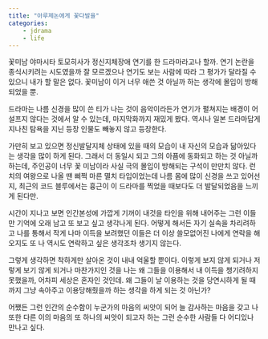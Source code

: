 ```yaml
---
title: "아루제논에게 꽃다발을"
categories:
    - jdrama
    - life
---
```


꽃미남 야마시타 토모히사가 정신지체장애 연기를 한 드라마라고나 할까. 연기 논란을 종식시키려는 시도였을까 잘 모르겠으나 연기도 보는 사람에 따라 그 평가가 달라질 수 있으니 내가 할 말은 없다. 꽃미남이 이거 너무 애쓴 것 아닐까 하는 생각에 몰입이 방해되었을 뿐. 

드라마는 나름 신경을 많이 쓴 티가 나는 것이 음악이라든가 연기가 펼쳐지는 배경이 어설프지 않다는 것에서 알 수 있는데, 마지막화까지 재밌게 봤다. 역시나 일본 드라마답게 지나친 탐욕을 지닌 등장 인물도 빼놓지 않고 등장한다.

가만히 보고 있으면 정신발달지체 상태에 있을 때의 모습이 내 자신의 모습과 닮아있다는 생각을 많이 하게 된다. 그래서 더 동일시 되고 그의 아픔에 동화되고 하는 것 아닐까 하는데, 주인공이 너무 꽃 미남이라 사실 극의 몰입이 방해되는 구석이 만만치 않다. 런치의 여왕으로 나올 땐 삐쩍 마른 멸치 타입이었는데 나름 몸에 많이 신경을 쓰고 있어선지, 최근의 코드 블루에서는 흉근이 이 드라마를 찍었을 때보다도 더 발달되었음을 느끼게 된다만.

시간이 지나고 보면 인간본성에 가깝게 기꺼이 내것을 타인을 위해 내어주는 그런 이들만 기억에 오래 남고 또 보고 싶고 생각나게 된다. 어떻게 해서든 자기 실속을 차리려하고 나를 통해서 작게 나마 이득을 보려했던 이들은 더 이상 쓸모없어진 나에게 연락을 해오지도 또 나 역시도 연락하고 싶은 생각조차 생기지 않는다.

그렇게 생각하면 착하게만 살아온 것이 내내 억울할 뿐이다. 이렇게 보지 않게 되거나 저렇게 보기 않게 되거나 마찬가지인 것을 나는 왜 그들을 이용해서 내 이득을 챙기려하지 못했을까, 어차피 세상은 혼자인 것인데. 왜 그들이 날 이용하는 것을 당연시하게 될 때까지 그냥 속아주고 이용당해줬을까 하는 생각을 하게 되는 것 아닌가?

어쨌든 그런 인간의 순수함이 누군가의 마음의 씨앗이 되어 늘 감사하는 마음을 갖고 나 또한 다른 이의 마음의 또 하나의 씨앗이 되고자 하는 그런 순수한 사람들 다 어디있나 만나고 싶다.